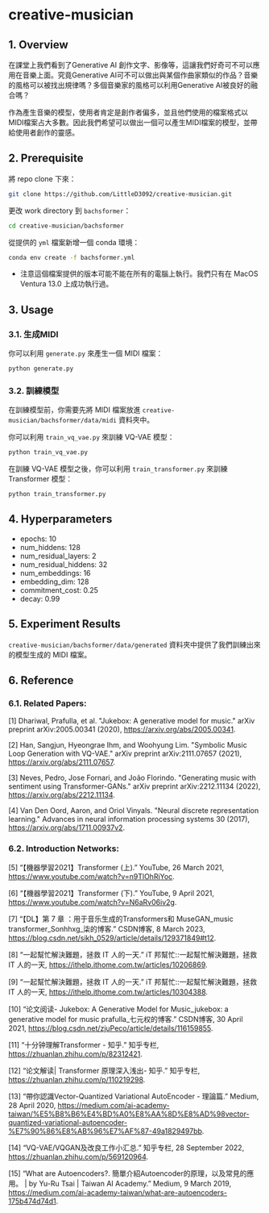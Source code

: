# creative-musician

## 1. Overview

在課堂上我們看到了Generative AI 創作文字、影像等，這讓我們好奇可不可以應用在音樂上面。究竟Generative AI可不可以做出與某個作曲家類似的作品？音樂的風格可以被找出規律嗎？多個音樂家的風格可以利用Generative AI被良好的融合嗎？

作為產生音樂的模型，使用者肯定是創作者偏多，並且他們使用的檔案格式以MIDI檔案占大多數。因此我們希望可以做出一個可以產生MIDI檔案的模型，並帶給使用者創作的靈感。

## 2. Prerequisite

將 repo clone 下來：

```bash
git clone https://github.com/LittleD3092/creative-musician.git
```

更改 work directory 到 `bachsformer`：

```bash
cd creative-musician/bachsformer
```

從提供的 `yml` 檔案新增一個 conda 環境：

```bash
conda env create -f bachsformer.yml
```

- 注意這個檔案提供的版本可能不能在所有的電腦上執行。我們只有在 MacOS Ventura 13.0 上成功執行過。


## 3. Usage

### 3.1. 生成MIDI

你可以利用 `generate.py` 來產生一個 MIDI 檔案：

```bash
python generate.py
```

### 3.2. 訓練模型

在訓練模型前，你需要先將 MIDI 檔案放進 `creative-musician/bachsformer/data/midi` 資料夾中。

你可以利用 `train_vq_vae.py` 來訓練 VQ-VAE 模型：

```bash
python train_vq_vae.py
```

在訓練 VQ-VAE 模型之後，你可以利用 `train_transformer.py` 來訓練 Transformer 模型：

```bash
python train_transformer.py
```

## 4. Hyperparameters

- epochs: 10
- num_hiddens: 128
- num_residual_layers: 2
- num_residual_hiddens: 32
- num_embeddings: 16
- embedding_dim: 128
- commitment_cost: 0.25
- decay: 0.99

## 5. Experiment Results

`creative-musician/bachsformer/data/generated` 資料夾中提供了我們訓練出來的模型生成的 MIDI 檔案。

## 6. Reference

### 6.1. Related Papers:

[1] Dhariwal, Prafulla, et al. "Jukebox: A generative model for music." arXiv preprint arXiv:2005.00341 (2020), https://arxiv.org/abs/2005.00341.

[2] Han, Sangjun, Hyeongrae Ihm, and Woohyung Lim. "Symbolic Music Loop Generation with VQ-VAE." arXiv preprint arXiv:2111.07657 (2021), https://arxiv.org/abs/2111.07657.

[3] Neves, Pedro, Jose Fornari, and João Florindo. "Generating music with sentiment using Transformer-GANs." arXiv preprint arXiv:2212.11134 (2022), https://arxiv.org/abs/2212.11134.

[4] Van Den Oord, Aaron, and Oriol Vinyals. "Neural discrete representation learning." Advances in neural information processing systems 30 (2017), https://arxiv.org/abs/1711.00937v2.

### 6.2. Introduction Networks:

[5] “【機器學習2021】Transformer (上).” YouTube, 26 March 2021, https://www.youtube.com/watch?v=n9TlOhRjYoc.

[6] “【機器學習2021】Transformer (下).” YouTube, 9 April 2021, https://www.youtube.com/watch?v=N6aRv06iv2g. 

[7] “【DL】第 7 章 ：用于音乐生成的Transformers和 MuseGAN_music transformer_Sonhhxg_柒的博客.” CSDN博客, 8 March 2023, https://blog.csdn.net/sikh_0529/article/details/129371849#t12. 

[8] “一起幫忙解決難題，拯救 IT 人的一天.” iT 邦幫忙::一起幫忙解決難題，拯救IT 人的一天, https://ithelp.ithome.com.tw/articles/10206869. 

[9] “一起幫忙解決難題，拯救 IT 人的一天.” iT 邦幫忙::一起幫忙解決難題，拯救IT 人的一天, https://ithelp.ithome.com.tw/articles/10304388. 

[10] “论文阅读- Jukebox: A Generative Model for Music_jukebox: a generative model for music prafulla_七元权的博客.” CSDN博客, 30 April 2021, https://blog.csdn.net/zjuPeco/article/details/116159855. 

[11] “十分钟理解Transformer - 知乎.” 知乎专栏, https://zhuanlan.zhihu.com/p/82312421. 

[12] “论文解读| Transformer 原理深入浅出- 知乎.” 知乎专栏, https://zhuanlan.zhihu.com/p/110219298. 

[13] “帶你認識Vector-Quantized Variational AutoEncoder - 理論篇.” Medium, 28 April 2020, https://medium.com/ai-academy-taiwan/%E5%B8%B6%E4%BD%A0%E8%AA%8D%E8%AD%98vector-quantized-variational-autoencoder-%E7%90%86%E8%AB%96%E7%AF%87-49a1829497bb. 

[14] “VQ-VAE/VQGAN及改良工作小汇总.” 知乎专栏, 28 September 2022, https://zhuanlan.zhihu.com/p/569120964. 

[15] “What are Autoencoders?. 簡單介紹Autoencoder的原理，以及常見的應用。 | by Yu-Ru Tsai | Taiwan AI Academy.” Medium, 9 March 2019, https://medium.com/ai-academy-taiwan/what-are-autoencoders-175b474d74d1. 
